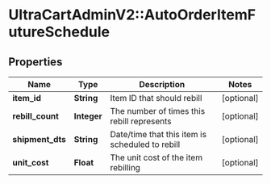 # UltraCartAdminV2::AutoOrderItemFutureSchedule

## Properties
Name | Type | Description | Notes
------------ | ------------- | ------------- | -------------
**item_id** | **String** | Item ID that should rebill | [optional] 
**rebill_count** | **Integer** | The number of times this rebill represents | [optional] 
**shipment_dts** | **String** | Date/time that this item is scheduled to rebill | [optional] 
**unit_cost** | **Float** | The unit cost of the item rebilling | [optional] 


